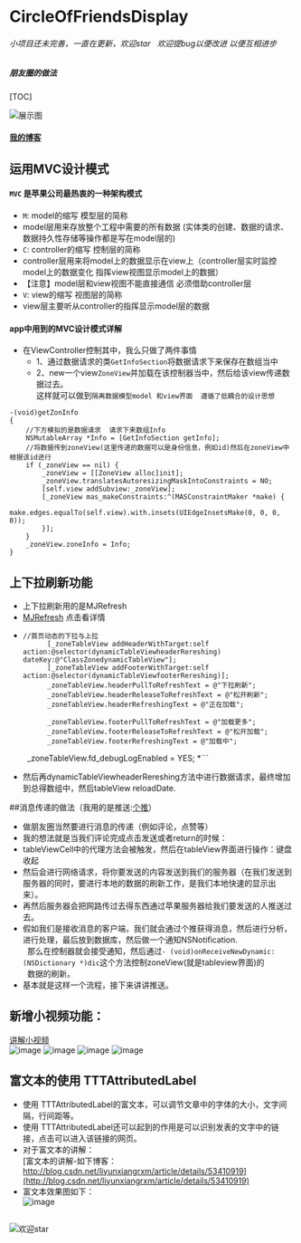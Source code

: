 # CircleOfFriendsDisplay
###### 小项目还未完善，一直在更新，欢迎star   欢迎提bug以便改进  以便互相进步
##### 朋友圈的做法

[TOC]

![展示图](https://github.com/liyuunxiangGit/CircleOfFriendsDisplay/blob/master/动图/112.gif)
#### [我的博客](http://blog.csdn.net/liyunxiangrxm)
## 运用MVC设计模式
#### `MVC` 是苹果公司最热衷的一种架构模式<br>
* `M`: model的缩写  模型层的简称<br>
 * model层用来存放整个工程中需要的所有数据 (实体类的创建、数据的请求、数据持久性存储等操作都是写在model层的)<br>
* `C`: controller的缩写 控制层的简称<br>
 * controller层用来将model上的数据显示在view上（controller层实时监控model上的数据变化 指挥view视图显示model上的数据）<br>
* 【注意】model层和view视图不能直接通信 必须借助controller层<br>
* `V`: view的缩写 视图层的简称<br>
 * view层主要听从controller的指挥显示model层的数据<br>

#### app中用到的MVC设计模式详解
* 在ViewController控制其中，我么只做了两件事情
  * 1、通过数据请求的类`GetInfoSection`将数据请求下来保存在数组当中
  * 2、new一个view`ZoneView`并加载在该控制器当中，然后给该view传递数据过去。<br>
  这样就可以做到`隔离数据模型model 和view界面  遵循了低耦合的设计思想`

```
-(void)getZonInfo
{
    //下方模拟的是数据请求  请求下来数组Info
    NSMutableArray *Info = [GetInfoSection getInfo];
    //将数据传到zoneView(这里传递的数据可以是身份信息，例如id)然后在zoneView中根据该id进行
    if (_zoneView == nil) {
        _zoneView = [[ZoneView alloc]init];
        _zoneView.translatesAutoresizingMaskIntoConstraints = NO;
        [self.view addSubview:_zoneView];
        [_zoneView mas_makeConstraints:^(MASConstraintMaker *make) {
            make.edges.equalTo(self.view).with.insets(UIEdgeInsetsMake(0, 0, 0, 0));
        }];
    }
    _zoneView.zoneInfo = Info;
}
```

## 上下拉刷新功能
* 上下拉刷新用的是MJRefresh 
* [MJRefresh](https://github.com/CoderMJLee/MJRefresh#Support%20what%20kinds%20of%20controls%20to%20refresh) 点击看详情
* ```
  //首页动态的下拉与上拉
        [_zoneTableView addHeaderWithTarget:self action:@selector(dynamicTableViewheaderRereshing) dateKey:@"ClassZonedynamicTableView"];
        [_zoneTableView addFooterWithTarget:self action:@selector(dynamicTableViewfooterRereshing)];
        _zoneTableView.headerPullToRefreshText = @"下拉刷新";
        _zoneTableView.headerReleaseToRefreshText = @"松开刷新";
        _zoneTableView.headerRefreshingText = @"正在加载";
        
        _zoneTableView.footerPullToRefreshText = @"加载更多";
        _zoneTableView.footerReleaseToRefreshText = @"松开加载";
        _zoneTableView.footerRefreshingText = @"加载中";
         _zoneTableView.fd_debugLogEnabled = YES;
*```
* 然后再dynamicTableViewheaderRereshing方法中进行数据请求，最终增加到总得数组中，然后tableView reloadDate.

##消息传递的做法（我用的是推送:[个推](http://www.getui.com)）
* 做朋友圈当然要进行消息的传递（例如评论，点赞等）
* 我的想法就是当我们评论完成点击发送或者return的时候：
 *  tableViewCell中的代理方法会被触发，然后在tableView界面进行操作：键盘收起
 * 然后会进行网络请求，将你要发送的内容发送到我们的服务器（在我们发送到服务器的同时，要进行本地的数据的刷新工作，是我们本地快速的显示出来）。
 * 再然后服务器会把网路传过去得东西通过苹果服务器给我们要发送的人推送过去。
 * 假如我们是接收消息的客户端，我们就会通过个推获得消息，然后进行分析，进行处理，最后放到数据库，然后做一个通知NSNotification.<br>
   那么在控制器就会接受通知，然后通过`- (void)onReceiveNewDynamic:(NSDictionary *)dic`这个方法控制zoneView(就是tableview界面)的<br>
   数据的刷新。
* 基本就是这样一个流程，接下来讲讲推送。

## 新增小视频功能：
[讲解小视频](https://github.com/liyuunxiangGit/CircleOfFriendsDisplay/blob/master/小视频-班级圈发送/index.html)<br>
![image](https://github.com/liyuunxiangGit/CircleOfFriendsDisplay/blob/master/动图/IMG_1470.PNG)
![image](https://github.com/liyuunxiangGit/CircleOfFriendsDisplay/blob/master/动图/IMG_1471.PNG)
![image](https://github.com/liyuunxiangGit/CircleOfFriendsDisplay/blob/master/动图/IMG_1472.PNG)
![image](https://github.com/liyuunxiangGit/CircleOfFriendsDisplay/blob/master/动图/IMG_1473.PNG)<br>

## 富文本的使用 TTTAttributedLabel
* 使用 TTTAttributedLabel的富文本，可以调节文章中的字体的大小，文字间隔，行间距等。<br>
* 使用 TTTAttributedLabel还可以起到的作用是可以识别发表的文字中的链接，点击可以进入该链接的网页。<br>
* 对于富文本的讲解：<br>
[富文本的讲解-如下博客：http://blog.csdn.net/liyunxiangrxm/article/details/53410919](http://blog.csdn.net/liyunxiangrxm/article/details/53410919)<br>
* 富文本效果图如下：<br>
![image](https://github.com/liyuunxiangGit/CircleOfFriendsDisplay/blob/master/动图/富文本.png)<br>

##
![欢迎star](https://github.com/liyuunxiangGit/CircleOfFriendsDisplay/blob/master/动图/1708447-5ec5b979baec85ae.gif)
